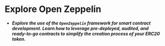 # Explore Open Zeppelin
- ***Explore the use of the `OpenZeppelin` framework for smart contract development. Learn how to leverage pre-deployed, audited, and ready-to-go contracts to simplify the creation process of your ERC20 token.***

## 